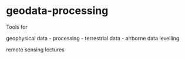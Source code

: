 # geodata-processing
Tools for 

geophysical data - processing - terrestrial data - airborne data levelling

remote sensing lectures

